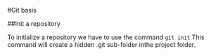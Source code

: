 #Git basis

##Init a repository

To initialize a repository we have to use the command `git init`
This command will create a hidden .git sub-folder inthe project folder.